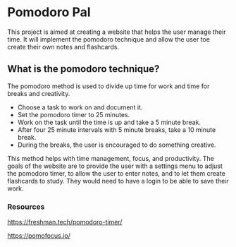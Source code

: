 # Pomodoro Pal


This project is aimed at creating a website that helps the user manage their time. It will implement the pomodoro technique and allow the user toe create their own notes and flashcards.


## What is the pomodoro technique?

The pomodoro method is used to divide up time for work and time for breaks and creativity.

- Choose a task to work on and document it.
- Set the pomodoro timer to 25 minutes.
- Work on the task until the time is up and take a 5 minute break.
- After four 25 minute intervals with 5 minute breaks, take a 10 minute break.
- During the breaks, the user is encouraged to do something creative.


This method helps with time management, focus, and productivity. The goals of the website are to provide the user with a settings menu to adjust the pomodoro timer, to allow the user to enter notes, and to let them create flashcards to study. They would need to have a login to be able to save their work.


### Resources

https://freshman.tech/pomodoro-timer/

https://pomofocus.io/

